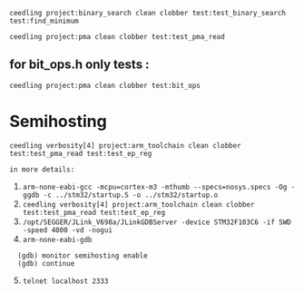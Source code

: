 `ceedling project:binary_search clean clobber test:test_binary_search test:find_minimum`

`ceedling project:pma clean clobber test:test_pma_read`

## for bit_ops.h only tests :
`ceedling project:pma clean clobber test:bit_ops`

# Semihosting
`ceedling verbosity[4] project:arm_toolchain clean clobber test:test_pma_read test:test_ep_reg`

	in more details:

1. `arm-none-eabi-gcc -mcpu=cortex-m3 -mthumb --specs=nosys.specs -Og -ggdb -c ../stm32/startup.S -o ../stm32/startup.o`
2. `ceedling verbosity[4] project:arm_toolchain clean clobber test:test_pma_read test:test_ep_reg`
3. `/opt/SEGGER/JLink_V698a/JLinkGDBServer -device STM32F103C6 -if SWD -speed 4000 -vd -nogui`
4. `arm-none-eabi-gdb`
```
  (gdb) monitor semihosting enable
  (gdb) continue
  ```  
5. `telnet localhost 2333`
